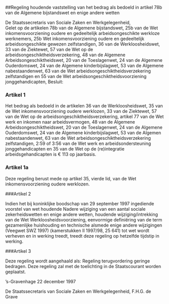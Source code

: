 <meta http-equiv='Content-Type' content='text/html; charset=utf-8' />

##Regeling houdende vaststelling van het bedrag als bedoeld in artikel 78b van de Algemene bijstandswet en enige andere wetten

De Staatssecretaris van Sociale Zaken en Werkgelegenheid,  
Gelet op de artikelen 78b van de Algemene bijstandswet, 25b van de Wet inkomensvoorziening oudere en gedeeltelijk arbeidsongeschikte werkloze werknemers, 25b Wet inkomensvoorziening oudere en gedeeltelijk arbeidsongeschikte gewezen zelfstandigen, 36 van de Werkloosheidswet, 33 van de Ziektewet, 57 van de Wet op de arbeidsongeschiktheidsverzekering, 48 van de Algemene Arbeidsongeschiktheidswet, 20 van de Toeslagenwet, 24 van de Algemene Ouderdomswet, 24 van de Algemene kinderbijslagwet, 53 van de Algemene nabestaandenwet, 63 van de Wet arbeidsongeschiktheidsverzekering zelfstandigen en 55 van de Wet arbeidsongeschiktheidsvoorziening jonggehandicapten,
Besluit:     

### Artikel  1  

Het bedrag als bedoeld in de artikelen 36 van de Werkloosheidswet, 35 van de Wet inkomensvoorziening oudere werklozen, 33 van de Ziektewet, 57 van de Wet op de arbeidsongeschiktheidsverzekering, artikel 77 van de Wet werk en inkomen naar arbeidsvermogen, 48 van de Algemene Arbeidsongeschiktheidswet, 20 van de Toeslagenwet, 24 van de Algemene Ouderdomswet, 24 van de Algemene kinderbijslagwet, 53 van de Algemen nabestaandenwet, 63 van de Wet arbeidsongeschiktheidsverzekering zelfstandigen, 2:59 of 3:56 van de Wet werk en arbeidsondersteuning jonggehandicapten en 35 van de Wet op de (re)integratie arbeidsgehandicapten is € 113 op jaarbasis.  

### Artikel  1a  

Deze regeling berust mede op artikel 35, vierde lid, van de Wet inkomensvoorziening oudere werklozen. 

###Artikel 2 

Indien het bij koninklijke boodschap van 29 september 1997 ingediende voorstel van wet houdende Nadere wijziging van een aantal sociale zekerheidswetten en enige andere wetten, houdende wijziging/intrekking van de Wet Werkloosheidsvoorziening, eenvormige definiëring van de term gezamenlijke huishouding en technische alsmede enige andere wijzigingen (Veegwet SWZ 1997) (kamerstukken II 1997/98, 25 641) tot wet wordt verheven en in werking treedt, treedt deze regeling op hetzelfde tijdstip in werking. 

###Artikel 3 

Deze regeling wordt aangehaald als: Regeling terugvordering geringe bedragen.
Deze regeling zal met de toelichting in de Staatscourant worden geplaatst.   

’s-Gravenhage 
22 december 1997    

De 
Staatssecretaris van Sociale Zaken en Werkgelegenheid, 
F.H.G. de Grave      
